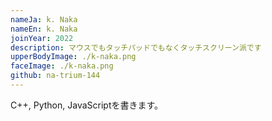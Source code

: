 ```yaml
---
nameJa: k. Naka
nameEn: k. Naka
joinYear: 2022
description: マウスでもタッチパッドでもなくタッチスクリーン派です
upperBodyImage: ./k-naka.png
faceImage: ./k-naka.png
github: na-trium-144
---
```

C++, Python, JavaScriptを書きます。
